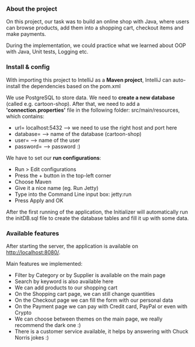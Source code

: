 ### About the project
On this project, our task was to build an online shop with Java, where users can browse products, add them into a shopping cart, checkout items and make payments.

During the implementation, we could practice what we learned about OOP with Java, Unit tests, Logging etc.


### Install & config
With importing this project to IntelliJ as a **Maven project**, IntelliJ can auto-install the dependencies based on the pom.xml

We use PostgreSQL to store data. We need to **create a new database** (called e.g. cartoon-shop). After that, we need to add a **'connection.properties'** file in the following folder: src/main/resources, which contains:
- url= localhost:5432  --> we need to use the right host and port here
- database=  --> name of the database (cartoon-shop)
- user= --> name of the user
- password=  --> password :)

We have to set our **run configurations**:
- Run > Edit configurations
- Press the + button in the top-left corner
- Choose Maven
- Give it a nice name (eg. Run Jetty)
- Type into the Command Line input box: jetty:run
- Press Apply and OK

After the first running of the application, the Initializer will automatically run the initDB.sql file to create the database tables and fill it up with some data.

### Available features
After starting the server, the application is available on [http://localhost:8080/](http://localhost:8080/).

Main features we implemented:
- Filter by Category or by Supplier is available on the main page
- Search by keyword is also available here
- We can add products to our shopping cart
- On the Shopping cart page, we can still change quantities
- On the Checkout page we can fill the form with our personal data
- On the Payment page we can pay with Credit card, PayPal or even with Crypto
- We can choose between themes on the main page, we really recommend the dark one :)
- There is a customer service available, it helps by answering with Chuck Norris jokes :)
